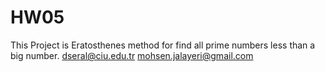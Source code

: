 # HW05
This Project is Eratosthenes method for find all prime numbers less than a big number.
dseral@ciu.edu.tr
mohsen.jalayeri@gmail.com
